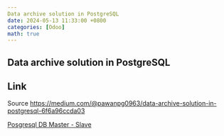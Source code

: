 ```yaml
---
Data archive solution in PostgreSQL
date: 2024-05-13 11:33:00 +0800
categories: [Odoo]
math: true
---
```

## Data archive solution in PostgreSQL

## Link

Source https://medium.com/@pawanpg0963/data-archive-solution-in-postgresql-6f6a96ccda03

[Posgresql DB Master - Slave](https://medium.com/@pawanpg0963/data-archive-solution-in-postgresql-6f6a96ccda03)


